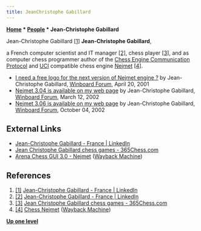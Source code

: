 ```yaml
---
title: JeanChristophe Gabillard
---
```

**[Home](Home "Home") \* [People](People "People") \* Jean-Christophe Gabillard**



 [](https://www.linkedin.com/in/jean-christophe-gabillard-69966147/) Jean-Christophe Gabillard <a id="cite-note-1" href="#cite-ref-1">[1]</a> 
**Jean-Christophe Gabillard**,  

a French computer scientist and IT manager <a id="cite-note-2" href="#cite-ref-2">[2]</a>, 
chess player <a id="cite-note-3" href="#cite-ref-3">[3]</a>, 
and as computer chess programmer author of the [Chess Engine Communication Protocol](Chess_Engine_Communication_Protocol "Chess Engine Communication Protocol") and [UCI](UCI "UCI") compatible chess engine [Nejmet](Nejmet "Nejmet") <a id="cite-note-4" href="#cite-ref-4">[4]</a>.






* [I need a free logo for the next version of Nejmet engine ?](http://www.open-aurec.com/wbforum/viewtopic.php?f=18&t=33598) by Jean-Christophe Gabillard, [Winboard Forum](Computer_Chess_Forums "Computer Chess Forums"), April 20, 2001
* [Nejmet 3.04 is available on my web page](http://www.open-aurec.com/wbforum/viewtopic.php?f=18&t=36411) by Jean-Christophe Gabillard, [Winboard Forum](Computer_Chess_Forums "Computer Chess Forums"), March 12, 2002
* [Nejmet 3.06 is available on my web page](http://www.open-aurec.com/wbforum/viewtopic.php?f=18&t=39389) by Jean-Christophe Gabillard, [Winboard Forum](Computer_Chess_Forums "Computer Chess Forums"), October 04, 2002


## External Links


* [Jean-Christophe Gabillard - France | LinkedIn](https://www.linkedin.com/in/jean-christophe-gabillard-69966147/)
* [Jean Christophe Gabillard chess games - 365Chess.com](https://www.365chess.com/players/Jean_Christophe_Gabillard)
* [Arena Chess GUI 3.0 - Nejmet](http://web.archive.org/web/20120106014239/http://www.playwitharena.com/?Partner_Chess_Engines:Nejmet%26nbsp%3B) ([Wayback Machine](https://en.wikipedia.org/wiki/Wayback_Machine))


## References


1. <a id="cite-ref-1" href="#cite-note-1">[1]</a> [Jean-Christophe Gabillard - France | LinkedIn](https://www.linkedin.com/in/jean-christophe-gabillard-69966147/)
2. <a id="cite-ref-2" href="#cite-note-2">[2]</a> [Jean-Christophe Gabillard - France | LinkedIn](https://www.linkedin.com/in/jean-christophe-gabillard-69966147/)
3. <a id="cite-ref-3" href="#cite-note-3">[3]</a> [Jean Christophe Gabillard chess games - 365Chess.com](https://www.365chess.com/players/Jean_Christophe_Gabillard)
4. <a id="cite-ref-4" href="#cite-note-4">[4]</a> [Chess Nejmet](http://web.archive.org/web/20120516202303/http://membres.multimania.fr/nejmet/) ([Wayback Machine](https://en.wikipedia.org/wiki/Wayback_Machine))

**[Up one level](People "People")**







 
